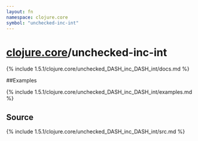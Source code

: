 ```yaml
---
layout: fn
namespace: clojure.core
symbol: "unchecked-inc-int"
---
```


# [clojure.core](../)/unchecked-inc-int

{% include 1.5.1/clojure.core/unchecked_DASH_inc_DASH_int/docs.md %}

##Examples

{% include 1.5.1/clojure.core/unchecked_DASH_inc_DASH_int/examples.md %}
## Source
{% include 1.5.1/clojure.core/unchecked_DASH_inc_DASH_int/src.md %}

